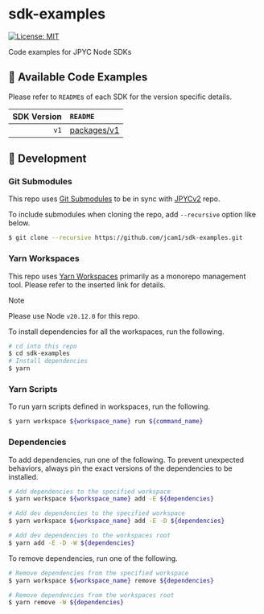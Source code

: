 # sdk-examples

[![License: MIT](https://img.shields.io/badge/License-MIT-yellow.svg)](./LICENSE)

Code examples for JPYC Node SDKs

## 🌈 Available Code Examples

Please refer to `README`s of each SDK for the version specific details.

| SDK Version | `README`                               |
| ----------: | :------------------------------------- |
|        `v1` | [packages/v1](./packages/v1/README.md) |

## 🔨 Development

### Git Submodules

This repo uses [Git Submodules](https://git-scm.com/book/en/v2/Git-Tools-Submodules) to be in sync with [JPYCv2](https://github.com/jcam1/JPYCv2/tree/main) repo.

To include submodules when cloning the repo, add `--recursive` option like below.

```sh
$ git clone --recursive https://github.com/jcam1/sdk-examples.git
```

### Yarn Workspaces

This repo uses [Yarn Workspaces](https://yarnpkg.com/features/workspaces) primarily as a monorepo management tool. Please refer to the inserted link for details.

> [!NOTE]
> Please use Node `v20.12.0` for this repo.

To install dependencies for all the workspaces, run the following.

```sh
# cd into this repo
$ cd sdk-examples
# Install dependencies
$ yarn
```

### Yarn Scripts

To run yarn scripts defined in workspaces, run the following.

```sh
$ yarn workspace ${workspace_name} run ${command_name}
```

### Dependencies

To add dependencies, run one of the following. To prevent unexpected behaviors, always pin the exact versions of the dependencies to be installed.

```sh
# Add dependencies to the specified workspace
$ yarn workspace ${workspace_name} add -E ${dependencies}

# Add dev dependencies to the specified workspace
$ yarn workspace ${workspace_name} add -E -D ${dependencies}

# Add dev dependencies to the workspaces root
$ yarn add -E -D -W ${dependencies}
```

To remove dependencies, run one of the following.

```sh
# Remove dependencies from the specified workspace
$ yarn workspace ${workspace_name} remove ${dependencies}

# Remove dependencies from the workspaces root
$ yarn remove -W ${dependencies}
```
